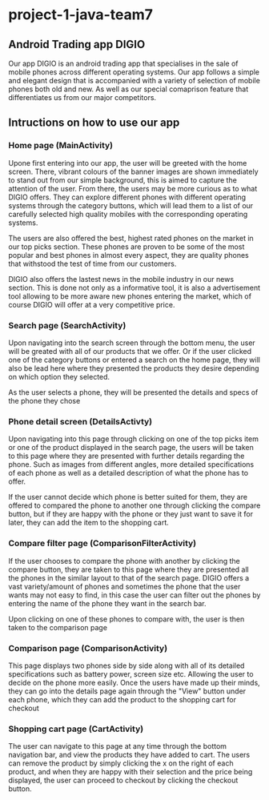 # project-1-java-team7

## Android Trading app DIGIO
Our app DIGIO is an android trading app that specialises in the sale of mobile phones across different operating systems. Our app follows a simple and elegant design that is accompanied with a variety of selection of mobile phones both old and new. As well as our special comaprison feature that differentiates us from our major competitors.


## Intructions on how to use our app
### Home page (MainActivity)
Upone first entering into our app, the user will be greeted with the home screen. There, vibrant colours of the banner images are shown immediately to stand out from our simple background, this is aimed to capture the attention of the user. From there, the users may be more curious as to what DIGIO offers. They can explore different phones with different operating systems through the category buttons, which will lead them to a list of our carefully selected high quality mobiles with the corresponding operating systems.

The users are also offered the best, highest rated phones on the market in our top picks section. These phones are proven to be some of the most popular and best phones in almost every aspect, they are quality phones that withstood the test of time from our customers.

DIGIO also offers the lastest news in the mobile industry in our news section. This is done not only as a informative tool, it is also a advertisement tool allowing to be more aware new phones entering the market, which of course DIGIO will offer at a very competitive price.


### Search page (SearchActivity)
Upon navigating into the search screen through the bottom menu, the user will be greated with all of our products that we offer. Or if the user clicked one of the category buttons or entered a search on the home page, they will also be lead here where they presented the products they desire depending on which option they selected.

As the user selects a phone, they will be presented the details and specs of the phone they chose


### Phone detail screen (DetailsActivty)
Upon navigating into this page through clicking on one of the top picks item or one of the product displayed in the search page, the users will be taken to this page where they are presented with further details regarding the phone. Such as images from different angles, more detailed specifications of each phone as well as a detailed description of what the phone has to offer.

If the user cannot decide which phone is better suited for them, they are offered to compared the phone to another one through clicking the compare button, but if they are happy with the phone or they just want to save it for later, they can add the item to the shopping cart.


### Compare filter page (ComparisonFilterActivity)
If the user chooses to compare the phone with another by clicking the compare button, they are taken to this page where they are presented all the phones in the similar layout to that of the search page. DIGIO offers a vast variety/amount of phones and sometimes the phone that the user wants may not easy to find, in this case the user can filter out the phones by entering the name of the phone they want in the search bar.

Upon clicking on one of these phones to compare with, the user is then taken to the comparison page


### Comparison page (ComparisonActivity)
This page displays two phones side by side along with all of its detailed specifications such as battery power, screen size etc. Allowing the user to decide on the phone more easily. Once the users have made up their minds, they can go into the details page again through the "View" button under each phone, which they can add the product to the shopping cart for checkout


### Shopping cart page (CartActivity)
The user can navigate to this page at any time through the bottom navigation bar, and view the products they have added to cart. The users can remove the product by simply clicking the x on the right of each product, and when they are happy with their selection and the price being displayed, the user can proceed to checkout by clicking the checkout button.
